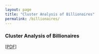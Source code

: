 ```yaml
---
layout: page
title: "Cluster Analysis of Billionaires"
permalink: /billionaires/
---
```

### Cluster Analysis of Billionaires
\[[PDF](https://arosenblum1.github.io/arosenblum1/Portfolio/Cluster%20Analysis%20of%20Billionaires/Report%20-%20Billionaires.pdf)]
